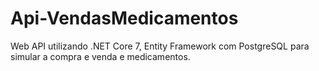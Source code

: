 # Api-VendasMedicamentos
Web API utilizando .NET Core 7, Entity Framework com PostgreSQL para simular a compra e venda e medicamentos.
